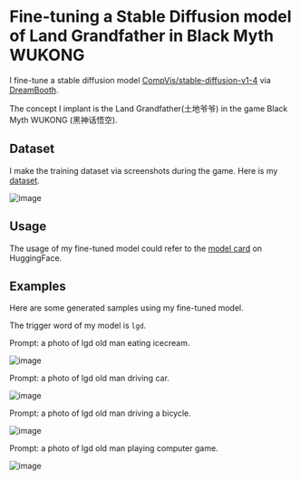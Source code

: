 # Fine-tuning a Stable Diffusion model of Land Grandfather in Black Myth WUKONG 

I fine-tune a stable diffusion model [CompVis/stable-diffusion-v1-4](https://huggingface.co/CompVis/stable-diffusion-v1-4) via [DreamBooth](https://arxiv.org/abs/2208.12242).

The concept I implant is the Land Grandfather(土地爷爷) in the game Black Myth WUKONG (黑神话悟空).
## Dataset
I make the training dataset via screenshots during the game. 
Here is my [dataset](https://huggingface.co/datasets/BoHu370/Land_grandfather).

![image](https://github.com/user-attachments/assets/7dc2bd39-ad85-4521-a818-880cf7d13231)

## Usage
The usage of my fine-tuned model could refer to the [model card](https://huggingface.co/BoHu370/lgd-old-man) on HuggingFace.

## Examples
Here are some generated samples using my fine-tuned model.

The trigger word of my model is `lgd`.

Prompt: a photo of lgd old man eating icecream.

![image](https://github.com/user-attachments/assets/5f566f95-75d7-4205-afae-ffa164d57435)

Prompt: a photo of lgd old man driving car.

![image](https://github.com/user-attachments/assets/04444c44-91a9-4d42-b474-0f7cf1ab2328)

Prompt: a photo of lgd old man driving a bicycle.

![image](https://github.com/user-attachments/assets/bf4c1e8b-2034-4334-be62-83b4cfe72f38)

Prompt: a photo of lgd old man playing computer game.

![image](https://github.com/user-attachments/assets/a33043be-59fa-40f8-ba16-2401fe1d9ada)
